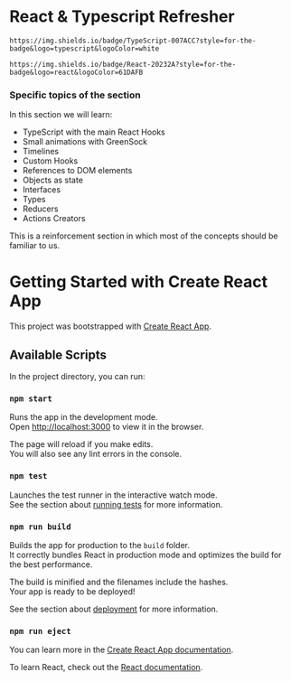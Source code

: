 # React & Typescript Refresher

`https://img.shields.io/badge/TypeScript-007ACC?style=for-the-badge&logo=typescript&logoColor=white`

`https://img.shields.io/badge/React-20232A?style=for-the-badge&logo=react&logoColor=61DAFB`

### Specific topics of the section

In this section we will learn:

- TypeScript with the main React Hooks
- Small animations with GreenSock
- Timelines
- Custom Hooks
- References to DOM elements
- Objects as state
- Interfaces
- Types
- Reducers
- Actions Creators

This is a reinforcement section in which most of the concepts should be familiar to us.

# Getting Started with Create React App

This project was bootstrapped with [Create React App](https://github.com/facebook/create-react-app).

## Available Scripts

In the project directory, you can run:

### `npm start`

Runs the app in the development mode.\
Open [http://localhost:3000](http://localhost:3000) to view it in the browser.

The page will reload if you make edits.\
You will also see any lint errors in the console.

### `npm test`

Launches the test runner in the interactive watch mode.\
See the section about [running tests](https://facebook.github.io/create-react-app/docs/running-tests) for more information.

### `npm run build`

Builds the app for production to the `build` folder.\
It correctly bundles React in production mode and optimizes the build for the best performance.

The build is minified and the filenames include the hashes.\
Your app is ready to be deployed!

See the section about [deployment](https://facebook.github.io/create-react-app/docs/deployment) for more information.

### `npm run eject`



You can learn more in the [Create React App documentation](https://facebook.github.io/create-react-app/docs/getting-started).

To learn React, check out the [React documentation](https://reactjs.org/).
